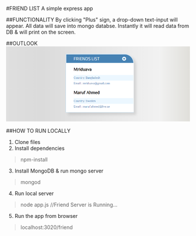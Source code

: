 #FRIEND LIST
A simple express app

##FUNCTIONALITY
By clicking "Plus" sign, a drop-down text-input will appear.
All data will save into mongo databse. 
Instantly it will read data from DB & will print on the screen.

##OUTLOOK
![](screenshot/friend_list.png)

##HOW TO RUN LOCALLY
1. Clone files
2. Install dependencies
> npm-install
3. Install MongoDB & run mongo server
> mongod
4. Run local server
> node app.js    //Friend Server is Running...
5. Run the app from browser
> localhost:3020/friend
